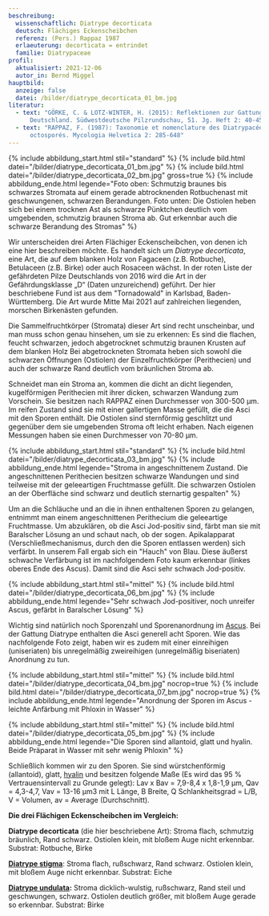 ```yaml
---
beschreibung:
  wissenschaftlich: Diatrype decorticata
  deutsch: Flächiges Eckenscheibchen
  referenz: (Pers.) Rappaz 1987
  erlaeuterung: decorticata = entrindet
  familie: Diatrypaceae
profil:
  aktualisiert: 2021-12-06
  autor_in: Bernd Miggel
hauptbild:
  anzeige: false
  datei: /bilder/diatrype_decorticata_01_bm.jpg
literatur:
  - text: "GÖRKE, C. & LOTZ-WINTER, H. (2015): Reflektionen zur Gattung Diatrype in
      Deutschland. Südwestdeutsche Pilzrundschau, 51. Jg. Heft 2: 40-45"
  - text: "RAPPAZ, F. (1987): Taxonomie et nomenclature des Diatrypacées a asques
      octosporés. Mycologia Helvetica 2: 285-648"
---
```

{% include abbildung_start.html stil="standard" %}
{% include bild.html datei="/bilder/diatrype_decorticata_01_bm.jpg" %}
{% include bild.html datei="/bilder/diatrype_decorticata_02_bm.jpg" gross=true %}
{% include abbildung_ende.html legende="Foto oben: Schmutzig braunes bis schwarzes Stromata auf einem gerade abtrocknenden Rotbuchenast mit geschwungenen, schwarzen Berandungen. Foto unten: Die Ostiolen heben sich bei einem trocknen Ast als schwarze Pünktchen deutlich vom umgebenden, schmutzig braunen Stroma ab. Gut erkennbar auch die schwarze Berandung des Stromas" %}

Wir unterscheiden drei Arten Flächiger Eckenscheibchen, von denen ich eine hier beschreiben möchte. Es handelt sich um *Diatrype decorticata*, eine Art, die auf dem blanken Holz von Fagaceen (z.B. Rotbuche), Betulaceen (z.B. Birke) oder auch Rosaceen wächst. In der roten Liste der gefährdeten Pilze Deutschlands von 2016 wird die Art in der Gefährdungsklasse „D“ (Daten unzureichend) geführt. Der hier beschriebene Fund ist aus dem "Tornadowald" in Karlsbad, Baden-Württemberg. Die Art wurde Mitte Mai 2021 auf zahlreichen liegenden, morschen Birkenästen gefunden.

Die Sammelfruchtkörper (Stromata) dieser Art sind recht unscheinbar, und man muss schon genau hinsehen, um sie zu erkennen: Es sind die flachen, feucht schwarzen, jedoch abgetrocknet schmutzig braunen Krusten auf dem blanken Holz Bei abgetrockneten Stromata heben sich sowohl die schwarzen Öffnungen (Ostiolen) der Einzelfruchtkörper (Perithecien) und auch der schwarze Rand deutlich vom bräunlichen Stroma ab.

Schneidet man ein Stroma an, kommen die dicht an dicht liegenden, kugelförmigen Perithecien mit ihrer dicken, schwarzen Wandung zum Vorschein. Sie besitzen nach RAPPAZ einen Durchmesser von 300-500 µm. Im reifen Zustand sind sie mit einer gallertigen Masse gefüllt, die die Asci mit den Sporen enthält. Die Ostiolen sind sternförmig geschlitzt und gegenüber dem sie umgebenden Stroma oft leicht erhaben. Nach eigenen Messungen haben sie einen Durchmesser von 70-80 µm.

{% include abbildung_start.html stil="standard" %}
{% include bild.html datei="/bilder/diatrype_decorticata_03_bm.jpg" %}
{% include abbildung_ende.html legende="Stroma in angeschnittenem Zustand. Die angeschnittenen Perithecien besitzen schwarze Wandungen und sind teilweise mit der geleeartigen Fruchtmasse gefüllt. Die schwarzen Ostiolen an der Oberfläche sind schwarz und deutlich sternartig gespalten" %}

Um an die Schläuche und an die in ihnen enthaltenen Sporen zu gelangen, entnimmt man einem angeschnittenen Perithecium die geleeartige Fruchtmasse. Um abzuklären, ob die Asci Jod-positiv sind, färbt man sie mit Baralscher Lösung an und schaut nach, ob der sogen. Apikalapparat (Verschließmechanismus, durch den die Sporen entlassen werden) sich verfärbt. In unserem Fall ergab sich ein "Hauch" von Blau. Diese äußerst schwache Verfärbung ist im nachfolgendem Foto kaum erkennbar (linkes oberes Ende des Ascus). Damit sind die Asci sehr schwach Jod-positiv.

{% include abbildung_start.html stil="mittel" %}
{% include bild.html datei="/bilder/diatrype_decorticata_06_bm.jpg" %}
{% include abbildung_ende.html legende="Sehr schwach Jod-positiver, noch unreifer Ascus, gefärbt in Baralscher Lösung" %}

Wichtig sind natürlich noch Sporenzahl und Sporenanordnung im [Ascus](Asci "Glossar"). Bei der Gattung Diatrype enthalten die Asci generell acht Sporen. Wie das nachfolgende Foto zeigt, haben wir es zudem mit einer einreihigen (uniseriaten) bis unregelmäßig zweireihigen (unregelmäßig biseriaten) Anordnung zu tun.

{% include abbildung_start.html stil="mittel" %}
{% include bild.html datei="/bilder/diatrype_decorticata_04_bm.jpg" nocrop=true %}
{% include bild.html datei="/bilder/diatrype_decorticata_07_bm.jpg" nocrop=true %}
{% include abbildung_ende.html legende="Anordnung der Sporen im Ascus - leichte Anfärbung mit Phloxin in Wasser" %}

{% include abbildung_start.html stil="mittel" %}
{% include bild.html datei="/bilder/diatrype_decorticata_05_bm.jpg" %}
{% include abbildung_ende.html legende="Die Sporen sind allantoid, glatt und hyalin. Beide Präparat in Wasser mit sehr wenig Phloxin" %}

Schließlich kommen wir zu den Sporen. Sie sind würstchenförmig (allantoid), glatt, [hyalin](hyalin "Glossar") und besitzen folgende Maße (Es wird das 95 % Vertrauensintervall zu Grunde gelegt): Lav x Bav = 7,9-8,4 x 1,8-1,9 µm, Qav = 4,3-4,7, Vav = 13-16 µm3 mit L Länge, B Breite, Q Schlankheitsgrad = L/B, V = Volumen, av = Average (Durchschnitt).

**Die drei Flächigen Eckenscheibchen im Vergleich:**

**Diatrype decorticata** (die hier beschriebene Art): Stroma flach, schmutzig bräunlich, Rand schwarz. Ostiolen klein, mit bloßem Auge nicht erkennbar. Substrat: Rotbuche, Birke

**[Diatrype stigma](/pilze/diatrype-stigma-flächiges-eichen-eckenscheibchen)**: Stroma flach, rußschwarz, Rand schwarz. Ostiolen klein, mit bloßem Auge nicht erkennbar. Substrat: Eiche

**[Diatrype undulata](/pilze/diatrype-undulata-flaches-birken-eckenscheibchen):** Stroma dicklich-wulstig, rußschwarz, Rand steil und geschwungen, schwarz. Ostiolen deutlich größer, mit bloßem Auge gerade so erkennbar. Substrat: Birke